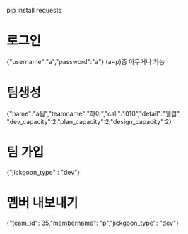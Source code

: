 pip install requests

# 로그인

{"username":"a","password":"a"}
(a~p)중 아무거나 가능

# 팀생성

{"name":"a팀","teamname":"하이","call":"010","detail":"웰컴",
"dev_capacity":2,"plan_capacity":2,"design_capacity":2}

# 팀 가입

{"jickgoon_type" : "dev"}

<!-- {"jickgoon_type" : "plan"} {"jickgoon_type" : "design"} -->

# 멤버 내보내기

{"team_id": 35,"membername": "p","jickgoon_type": "dev"}
